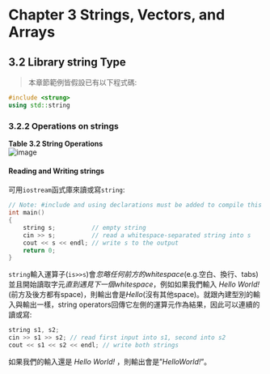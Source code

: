 
# Chapter 3 Strings, Vectors, and Arrays

## 3.2 Library string Type
>本章節範例皆假設已有以下程式碼:
``` c++
#include <strung>
using std::string
```

### 3.2.2 Operations on strings
**Table 3.2 String Operations**  
![image](https://user-images.githubusercontent.com/55428505/66101454-7d0e4400-e5e1-11e9-9c33-b47d3f1dc919.png)
#### Reading and Writing strings

可用`iostream`函式庫來讀或寫`string`:
``` c++
// Note: #include and using declarations must be added to compile this code
int main()
{
    string s;          // empty string
    cin >> s;          // read a whitespace-separated string into s
    cout << s << endl; // write s to the output
    return 0;
}
```
`string`輸入運算子(`is>>s`)會*忽略任何前方的whitespace*(e.g.空白、換行、tabs)並且開始讀取字元*直到遇見下一個whitespace*，例如如果我們輸入  *Hello World!* (前方及後方都有space)，則輸出會是*Hello*(沒有其他space)。就跟內建型別的輸入與輸出一樣，string operators回傳它左側的運算元作為結果，因此可以連續的讀或寫:
``` c++
string s1, s2;
cin >> s1 >> s2; // read first input into s1, second into s2
cout << s1 << s2 << endl; // write both strings
```
如果我們的輸入還是   *Hello World!*   ，則輸出會是”*HelloWorld!*”。
